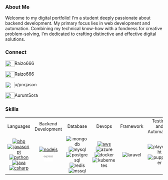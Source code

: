 ### About Me
Welcome to my digital portfolio! I'm a student deeply passionate about backend development. My primary focus lies in web development and automation. Combining my technical know-how with a fondness for creative problem-solving, I'm dedicated to crafting distinctive and effective digital solutions.

### Connect
<p align="left">
<img align="center" src="https://www.svgrepo.com/show/331368/discord-v2.svg" height="20" width="30"/>Raizo666
</p>
<p align="left">
<img align="center" src="https://www.svgrepo.com/show/452115/telegram.svg" height="20" width="30"/>Raizo666
</p>
<p align="left">
<img align="center" src="https://www.svgrepo.com/show/452094/reddit.svg" height="20" width="30"/>u/pnrjason
</p>
<p align="left">
<img align="center" src="https://www.svgrepo.com/show/448251/twitch.svg" height="20" width="30"/>AurumSora
</p>

### Skills
<table>
    <tr>
        <td align="center">Languages</td>
        <td align="center">Backend Development</td>
        <td align="center">Database</td>
        <td align="center">Devops</td>
        <td align="center">Framework</td>
        <td align="center">Testing and Automation</td>
        <td align="center">Software</td>
    </tr>
    <tr>
        <td align="center">
            <a href="https://www.php.net" target="_blank"><img src="https://www.svgrepo.com/show/452088/php.svg" alt="php" width="30" height="30"></a>
            <a href="https://www.javascript.com/" target="_blank"><img src="https://www.svgrepo.com/show/353925/javascript.svg" alt="javascript" width="30" height="30"></a>
            <a href="https://www.python.org" target="_blank"><img src="https://www.svgrepo.com/show/452091/python.svg" alt="python" width="30" height="30"></a>
            <a href="https://www.java.com" target="_blank"><img src="https://www.svgrepo.com/show/452234/java.svg" alt="java" width="30" height="30"></a>
            <a href="https://www.w3schools.com/cs/" target="_blank"><img src="https://www.svgrepo.com/show/452184/csharp.svg" alt="csharp" width="30" height="30"></a>
        </td>
        <td align="center">
            <a href="https://nodejs.org" target="_blank"><img src="https://www.svgrepo.com/show/439238/nodejs.svg" alt="nodejs" width="30" height="30"></a>
            <a href="https://expressjs.com" target="_blank"><img src="https://raw.githubusercontent.com/devicons/devicon/master/icons/express/express-original-wordmark.svg" alt="express" width="30" height="30"></a>
        </td>
        <td align="center">
            <img src="https://www.svgrepo.com/show/331488/mongodb.svg" alt="mongodb" width="30" height="30">
            <img src="https://www.svgrepo.com/show/303251/mysql-logo.svg" alt="mysql" width="30" height="30">
            <img src="https://www.svgrepo.com/show/303301/postgresql-logo.svg" alt="postgresql" width="30" height="30">
            <img src="https://www.svgrepo.com/show/354272/redis.svg" alt="redis" width="30" height="30">
            <img src="https://www.svgrepo.com/show/303229/microsoft-sql-server-logo.svg" alt="mssql" width="30" height="30">
        </td>
        <td align="center">
            <a href="https://aws.amazon.com" target="_blank" rel="noreferrer"><img src="https://www.svgrepo.com/show/373458/aws.svg" alt="aws" width="30" height="30"></a>
            <img src="https://www.svgrepo.com/show/331732/microsoft-azure.svg" alt="azure" width="30" height="30">
            <img src="https://www.svgrepo.com/show/303231/docker-logo.svg" alt="docker" width="30" height="30">
            <img src="https://www.svgrepo.com/show/448233/kubernetes.svg" alt="kubernetes" width="30" height="30">
        </td>
        <td align="center">
            <img src="https://www.svgrepo.com/show/353985/laravel.svg" alt="laravel" width="30" height="30">
        </td>
        <td align="center">
            <img src="https://avatars.githubusercontent.com/u/89237858?s=48&v=4" alt="playwright" width="30" height="30">
            <img src="https://www.svgrepo.com/show/354228/puppeteer.svg" alt="puppeteer" width="30" height="30">
        </td>
        <td align="center">
            <img src="https://www.svgrepo.com/show/354202/postman-icon.svg" alt="postman" width="30" height="30">
            <img src="https://www.svgrepo.com/show/353904/insomnia.svg" alt="insomnia" width="30" height="30">
            <img src="https://www.whiteoaksecurity.com/wp-content/uploads/2021/04/gc1CWg37_400x400-300x300.jpg" alt="burp suite" width="30" height="30">
        </td>
    </tr>
</table>
